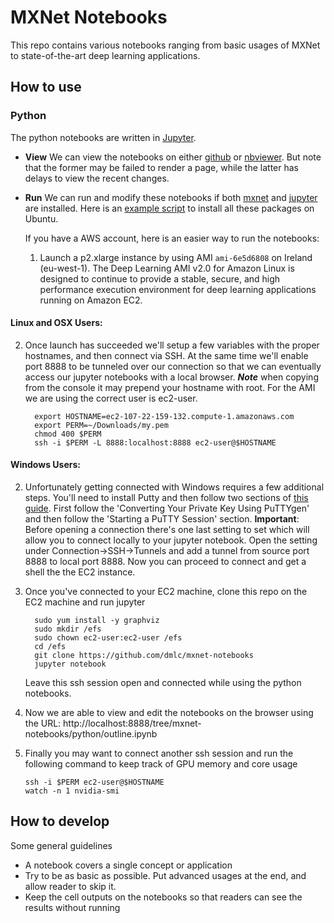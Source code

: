 # MXNet Notebooks

This repo contains various notebooks ranging from basic usages of MXNet to
state-of-the-art deep learning applications.

## How to use

### Python

The python notebooks are written in [Jupyter](http://jupyter.org/).

- **View** We can view the notebooks on either
  [github](https://github.com/dmlc/mxnet-notebooks/blob/master/python/outline.ipynb)
  or
  [nbviewer](http://nbviewer.jupyter.org/github/dmlc/mxnet-notebooks/blob/master/python/outline.ipynb). But
  note that the former may be failed to render a page, while the latter has
  delays to view the recent changes.

- **Run** We can run and modify these notebooks if both [mxnet](http://mxnet.io/get_started/index.html#setup-and-installation) and [jupyter](http://jupyter.org/) are
  installed. Here is an [example script](https://gist.github.com/mli/b64322f446b2043e3350ddcbfa5957be) to install all these packages on Ubuntu.

  If you have a AWS account, here is an easier way to run the notebooks:

  1.  Launch a p2.xlarge instance by using AMI `ami-6e5d6808` on Ireland (eu-west-1). The Deep Learning AMI v2.0 for Amazon Linux is designed to continue to provide a stable, secure, and high performance execution environment for deep learning applications running on Amazon EC2.

#### Linux and OSX Users:
  2.  Once launch has succeeded we'll setup a few variables with the proper hostnames, and then connect via SSH.  At the same time we'll enable port 8888 to be tunneled over our connection so that we can eventually access our jupyter notebooks with a local browser.  ***Note*** when copying from the console it may prepend your hostname with root.  For the AMI we are using the correct user is ec2-user.

      ```shell
        export HOSTNAME=ec2-107-22-159-132.compute-1.amazonaws.com
        export PERM=~/Downloads/my.pem
        chmod 400 $PERM
        ssh -i $PERM -L 8888:localhost:8888 ec2-user@$HOSTNAME
      ```
    
#### Windows Users:
  2.  Unfortunately getting connected with Windows requires a few additional steps.  You'll need to install Putty and then follow two sections of [this guide](http://docs.aws.amazon.com/AWSEC2/latest/UserGuide/putty.html).  First follow the 'Converting Your Private Key Using PuTTYgen' and then follow the 'Starting a PuTTY Session' section.  **Important**:  Before opening a connection there's one last setting to set which will allow you to connect locally to your jupyter notebook. Open the setting under Connection->SSH->Tunnels and add a tunnel from source port 8888 to local port 8888.  Now you can proceed to connect and get a shell the the EC2 instance.

   4. Once you've connected to your EC2 machine, clone this repo on the EC2 machine and run jupyter

      ```shell
        sudo yum install -y graphviz
        sudo mkdir /efs
        sudo chown ec2-user:ec2-user /efs
        cd /efs
        git clone https://github.com/dmlc/mxnet-notebooks
        jupyter notebook
      ```
   	  Leave this ssh session open and connected while using the python notebooks.

   5. Now we are able to view and edit the notebooks on the browser using the URL: http://localhost:8888/tree/mxnet-notebooks/python/outline.ipynb

   6. Finally you may want to connect another ssh session and run the following command to keep track of GPU memory and core usage
        ```shell
        ssh -i $PERM ec2-user@$HOSTNAME
        watch -n 1 nvidia-smi
        ```
## How to develop

Some general guidelines

- A notebook covers a single concept or application
- Try to be as basic as possible. Put advanced usages at the end, and allow reader to skip it.
- Keep the cell outputs on the notebooks so that readers can see the results without running
